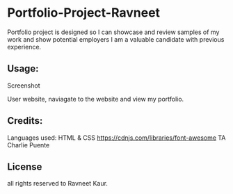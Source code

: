 # Portfolio-Project-Ravneet

Portfolio project is designed so I can showcase and review samples of my work and show potential employers I am a valuable candidate with previous experience. 







## Usage:
Screenshot 




User website, naviagate to the website and view my portfolio. 


## Credits:
Languages used: HTML & CSS
https://cdnjs.com/libraries/font-awesome
TA Charlie Puente 


## License 
all rights reserved to Ravneet Kaur.
